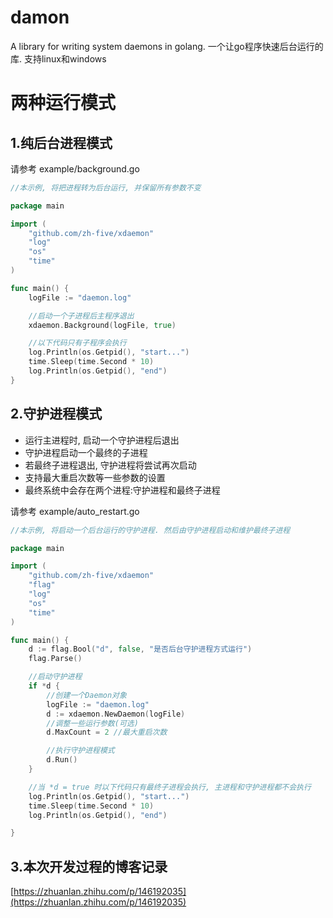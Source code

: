 # damon
A library for writing system daemons in golang.
一个让go程序快速后台运行的库.
支持linux和windows

# 两种运行模式
## 1.纯后台进程模式
请参考 example/background.go
```go
//本示例, 将把进程转为后台运行, 并保留所有参数不变

package main

import (
	"github.com/zh-five/xdaemon"
	"log"
	"os"
	"time"
)

func main() {
	logFile := "daemon.log"

	//启动一个子进程后主程序退出
	xdaemon.Background(logFile, true)

	//以下代码只有子程序会执行
	log.Println(os.Getpid(), "start...")
	time.Sleep(time.Second * 10)
	log.Println(os.Getpid(), "end")
}
```
## 2.守护进程模式
- 运行主进程时, 启动一个守护进程后退出
- 守护进程启动一个最终的子进程
- 若最终子进程退出, 守护进程将尝试再次启动
- 支持最大重启次数等一些参数的设置
- 最终系统中会存在两个进程:守护进程和最终子进程

请参考 example/auto_restart.go
```go
//本示例, 将启动一个后台运行的守护进程. 然后由守护进程启动和维护最终子进程

package main

import (
	"github.com/zh-five/xdaemon"
	"flag"
	"log"
	"os"
	"time"
)

func main() {
	d := flag.Bool("d", false, "是否后台守护进程方式运行")
	flag.Parse()

	//启动守护进程
	if *d {
		//创建一个Daemon对象
		logFile := "daemon.log"
		d := xdaemon.NewDaemon(logFile)
		//调整一些运行参数(可选)
		d.MaxCount = 2 //最大重启次数

		//执行守护进程模式
		d.Run()
	}

	//当 *d = true 时以下代码只有最终子进程会执行, 主进程和守护进程都不会执行
	log.Println(os.Getpid(), "start...")
	time.Sleep(time.Second * 10)
	log.Println(os.Getpid(), "end")

}

```

## 3.本次开发过程的博客记录
[https://zhuanlan.zhihu.com/p/146192035](https://zhuanlan.zhihu.com/p/146192035)
